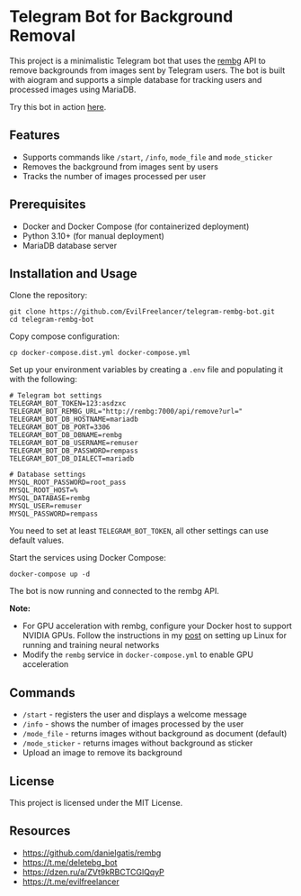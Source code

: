 # Telegram Bot for Background Removal

This project is a minimalistic Telegram bot that uses the [rembg](https://github.com/danielgatis/rembg) API to remove
backgrounds from images sent by Telegram users. The bot is built with aiogram and supports a simple database for
tracking users and processed images using MariaDB.

Try this bot in action [here](https://t.me/deletebg_bot).

## Features

* Supports commands like `/start`, `/info`, `mode_file` and `mode_sticker`
* Removes the background from images sent by users
* Tracks the number of images processed per user

## Prerequisites

* Docker and Docker Compose (for containerized deployment)
* Python 3.10+ (for manual deployment)
* MariaDB database server

## Installation and Usage

Clone the repository:

```shell
git clone https://github.com/EvilFreelancer/telegram-rembg-bot.git
cd telegram-rembg-bot
```

Copy compose configuration:

```shell
cp docker-compose.dist.yml docker-compose.yml
```

Set up your environment variables by creating a `.env` file and populating it with the following:

```
# Telegram bot settings
TELEGRAM_BOT_TOKEN=123:asdzxc
TELEGRAM_BOT_REMBG_URL="http://rembg:7000/api/remove?url="
TELEGRAM_BOT_DB_HOSTNAME=mariadb
TELEGRAM_BOT_DB_PORT=3306
TELEGRAM_BOT_DB_DBNAME=rembg
TELEGRAM_BOT_DB_USERNAME=remuser
TELEGRAM_BOT_DB_PASSWORD=rempass
TELEGRAM_BOT_DB_DIALECT=mariadb

# Database settings
MYSQL_ROOT_PASSWORD=root_pass
MYSQL_ROOT_HOST=%
MYSQL_DATABASE=rembg
MYSQL_USER=remuser
MYSQL_PASSWORD=rempass
```

You need to set at least `TELEGRAM_BOT_TOKEN`, all other settings can use default values.

Start the services using Docker Compose:

```shell
docker-compose up -d
```

The bot is now running and connected to the rembg API.

**Note:**

* For GPU acceleration with rembg, configure your Docker host to support NVIDIA GPUs. Follow the instructions in
  my [post](https://dzen.ru/a/ZVt9kRBCTCGlQqyP) on setting up Linux for running and training neural networks
* Modify the `rembg` service in `docker-compose.yml` to enable GPU acceleration

## Commands

* `/start` - registers the user and displays a welcome message
* `/info` - shows the number of images processed by the user
* `/mode_file` - returns images without background as document (default)
* `/mode_sticker` - returns images without background as sticker
* Upload an image to remove its background

## License

This project is licensed under the MIT License.

## Resources

* https://github.com/danielgatis/rembg
* https://t.me/deletebg_bot
* https://dzen.ru/a/ZVt9kRBCTCGlQqyP
* https://t.me/evilfreelancer
